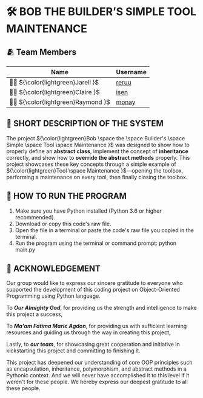 # **🛠️ BOB THE BUILDER’S SIMPLE TOOL MAINTENANCE**

##  🫂 **Team Members** 
| Name | Username |
|------|----------|
| 👦🏻 ${\color{lightgreen}Jarell }$ | [reruu](https://github.com/reruu) |
| 👧🏻 ${\color{lightgreen}Claire }$ | [isen](https://github.com/ari5en) |
| 👦🏻 ${\color{lightgreen}Raymond }$ | [monay](https://github.com/Monay-mamon) |

## 📝 **SHORT DESCRIPTION OF THE SYSTEM**
The project ${\color{lightgreen}Bob \space the \space Builder's \space Simple \space Tool \space Maintenance }$ was designed to show how to properly define an __**abstract class**__, implement the concept of __**inheritance**__ correctly,
and show how to __**override the abstract methods**__ properly. This project showcases these key concepts through a simple example of ${\color{lightgreen}Tool \space Maintenance }$—opening the toolbox, performing a maintenance on every tool, then finally closing the toolbox.

## 🧠 **HOW TO RUN THE PROGRAM**

1. Make sure you have Python installed (Python 3.6 or higher recommended).
2. Download or copy this code's raw file.
3. Open the file in a terminal or paste the code's raw file you copied in the terminal.
4. Run the program using the terminal or command prompt: python main.py


## __📜 ACKNOWLEDGEMENT__
Our group would like to express our sincere gratitude to everyone who supported the development of this coding project on Object-Oriented Programming using Python language.

To ***Our Almighty God***, for providing us the strength and intelligence to make this project a success,

To ***Ma'am Fatima Marie Agdon***, for providing us with sufficient learning resources and guiding us through the way in creating this project,

Lastly, to ***our team***, for showcasing great cooperation and initiative in kickstarting this project and committing to finishing it.


This project has deepened our understanding of core OOP principles such as encapsulation, inheritance, polymorphism, and abstract methods in a Pythonic context. 
And we will never have accomplished it to this level if it weren't for these people. We hereby express our deepest gratitude to all these people.
